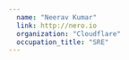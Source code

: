 ```yaml
---
  name: "Neerav Kumar"
  link: http://nero.io
  organization: "Cloudflare"
  occupation_title: "SRE"
---
```

